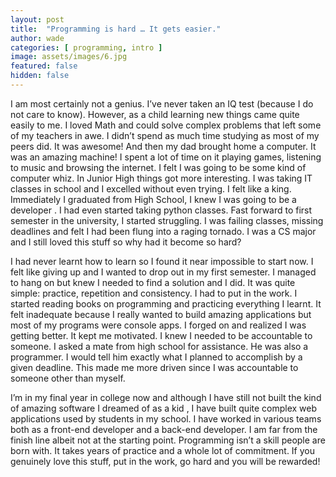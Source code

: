 ```yaml
---
layout: post
title:  "Programming is hard … It gets easier."
author: wade
categories: [ programming, intro ]
image: assets/images/6.jpg
featured: false
hidden: false
---
```

I am most certainly not a genius. I’ve never taken an IQ test (because I do not care to know). However, as a child learning new things came quite easily to me. I loved Math and could solve complex problems that left some of my teachers in awe. I didn’t spend as much time studying as most of my peers did. It was awesome! And then my dad brought home a computer. It was an amazing machine! I spent a lot of time on it playing games, listening to music and browsing the internet. I felt I was going to be some kind of computer whiz. In Junior High things got more interesting. I was taking IT classes in school and I excelled without even trying. I felt like a king. Immediately I graduated from High School, I knew I was going to be a developer . I had even started taking python classes. Fast forward to first semester in the university, I started struggling. I was failing classes, missing deadlines and felt I had been flung into a raging tornado. I was a CS major and I still loved this stuff so why had it become so hard?

I had never learnt how to learn so I found it near impossible to start now. I felt like giving up and I wanted to drop out in my first semester. I managed to hang on but knew I needed to find a solution and I did. It was quite simple: practice, repetition and consistency. I had to put in the work. I started reading books on programming and practicing everything I learnt. It felt inadequate because I really wanted to build amazing applications but most of my programs were console apps. I forged on and realized I was getting better. It kept me motivated. I knew I needed to be accountable to someone. I asked a mate from high school for assistance. He was also a programmer. I would tell him exactly what I planned to accomplish by a given deadline. This made me more driven since I was accountable to someone other than myself.

I’m in my final year in college now and although I have still not built the kind of amazing software I dreamed of as a kid , I have built quite complex web applications used by students in my school. I have worked in various teams both as a front-end developer and a back-end developer. I am far from the finish line albeit not at the starting point. Programming isn’t a skill people are born with. It takes years of practice and a whole lot of commitment. If you genuinely love this stuff, put in the work, go hard and you will be rewarded!

